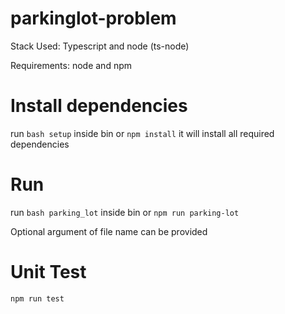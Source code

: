 # parkinglot-problem

Stack Used: Typescript and node (ts-node)

Requirements: node and npm

# Install dependencies

run `bash setup` inside bin or `npm install` it will install all required dependencies

# Run

run `bash parking_lot` inside bin or `npm run parking-lot`

Optional argument of file name can be provided 

# Unit Test

`npm run test`
